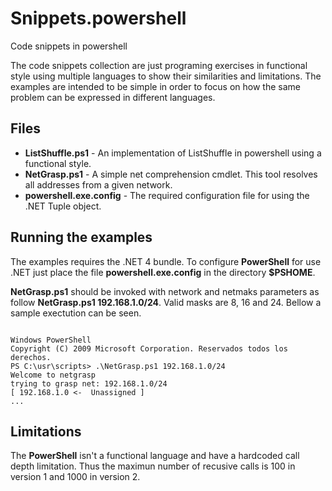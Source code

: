 # Snippets.powershell #

Code snippets in powershell

The code snippets collection are just programing exercises in functional style using multiple languages to show their similarities and limitations. The examples are intended to be simple in order to focus on how the same problem can be expressed in different languages.

## Files ##

* **ListShuffle.ps1** - An implementation of ListShuffle in powershell using a functional style.
* **NetGrasp.ps1** - A simple net comprehension cmdlet. This tool resolves all addresses from a given network.
* **powershell.exe.config** - The required configuration file for using the .NET Tuple object.

## Running the examples ##

The examples requires the .NET 4 bundle. To configure **PowerShell** for use .NET just place the file **powershell.exe.config** in the directory **$PSHOME**. 

**NetGrasp.ps1** should be invoked with network and netmaks parameters as follow **NetGrasp.ps1 192.168.1.0/24**. Valid masks are 8, 16 and 24. Bellow a sample exectution can be seen.

```

Windows PowerShell
Copyright (C) 2009 Microsoft Corporation. Reservados todos los derechos.
PS C:\usr\scripts> .\NetGrasp.ps1 192.168.1.0/24
Welcome to netgrasp
trying to grasp net: 192.168.1.0/24
[ 192.168.1.0 <-  Unassigned ]
...

```

## Limitations ##

The **PowerShell** isn't a functional language and have a hardcoded call depth limitation. Thus the maximun number of recusive calls is 100 in version 1 and 1000 in version 2.

